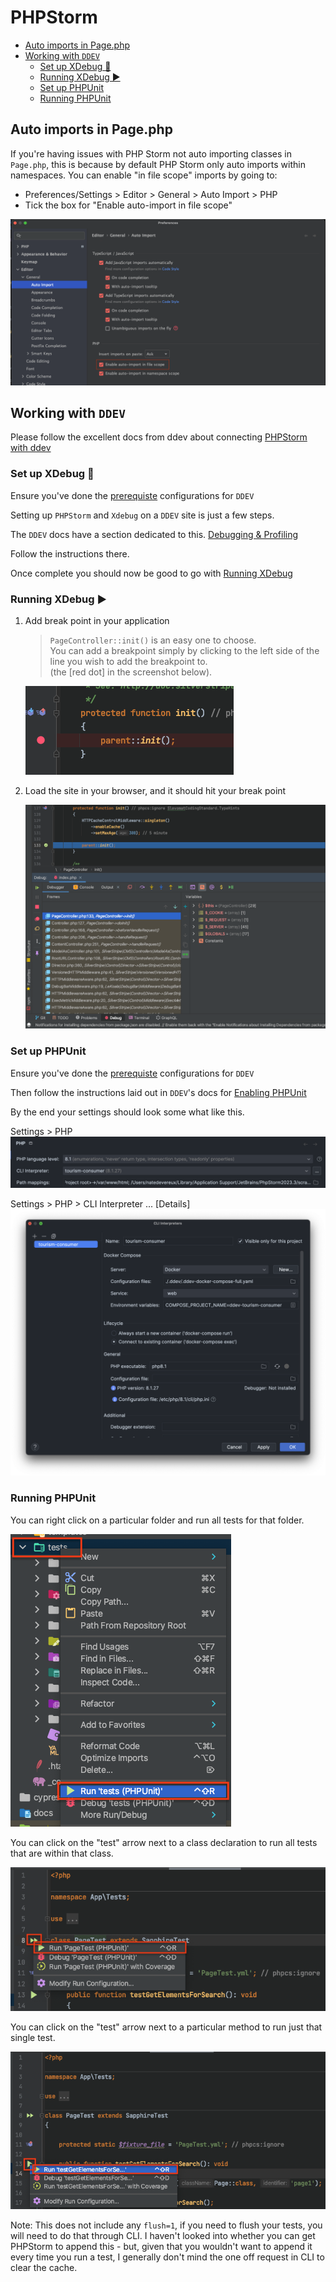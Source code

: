 # PHPStorm <!-- omit in toc -->

- [Auto imports in Page.php](#auto-imports-in-pagephp)
- [Working with `DDEV`](#working-with-ddev)
  - [Set up XDebug 🐞](#set-up-xdebug-)
  - [Running XDebug ▶️](#running-xdebug-️)
  - [Set up PHPUnit](#set-up-phpunit)
  - [Running PHPUnit](#running-phpunit)

## Auto imports in Page.php

If you're having issues with PHP Storm not auto importing classes in `Page.php`, this is because by default PHP Storm
only auto imports within namespaces. You can enable "in file scope" imports by going to:

* Preferences/Settings > Editor > General > Auto Import > PHP
* Tick the box for "Enable auto-import in file scope"

![](assets/phpstorm/auto-import.png)

## Working with `DDEV`
Please follow the excellent docs from ddev about connecting [PHPStorm with ddev](https://ddev.readthedocs.io/en/stable/users/install/phpstorm/)


### Set up XDebug 🐞

Ensure you've done the [prerequiste](https://ddev.readthedocs.io/en/stable/users/install/phpstorm/#enabling-phpunit) configurations for `DDEV`

Setting up `PHPStorm` and `Xdebug` on a `DDEV` site is just a few steps.

The `DDEV` docs have a section dedicated to this. [Debugging & Profiling](https://ddev.readthedocs.io/en/stable/users/debugging-profiling/step-debugging/)

Follow the instructions there.

Once complete you should now be good to go with [Running XDebug](#running-xdebug)


### Running XDebug ▶️

1) Add break point in your application  
    > `PageController::init()` is an easy one to choose.  
    > You can add a breakpoint simply by clicking to the left side of the line you wish to add the breakpoint to.  
    > (the [red dot] in the screenshot below).

    ![](assets/xdebug/running1.png)

2) Load the site in your browser, and it should hit your break point

    ![](assets/xdebug/running2.png)

### Set up PHPUnit

Ensure you've done the [prerequiste](https://ddev.readthedocs.io/en/stable/users/install/phpstorm/#enabling-phpunit) configurations for `DDEV`

Then follow the instructions laid out in `DDEV`'s docs for [Enabling PHPUnit](https://ddev.readthedocs.io/en/stable/users/install/phpstorm/#enabling-phpunit)

By the end your settings should look some what like this.

Settings > PHP
![](assets/xdebug/phpunit1.png)

Settings > PHP > CLI Interpreter ... [Details]
![](assets/xdebug/phpunit2.png)



### Running PHPUnit

You can right click on a particular folder and run all tests for that folder.

![](assets/xdebug/phpunitrunning1.png)

You can click on the "test" arrow next to a class declaration to run all tests that are within that class.

![](assets/xdebug/phpunitrunning2.png)

You can click on the "test" arrow next to a particular method to run just that single test.

![](assets/xdebug/phpunitrunning3.png)

Note: This does not include any `flush=1`, if you need to flush your tests, you will need to do that through CLI. I
haven't looked into whether you can get PHPStorm to append this - but, given that you wouldn't want to append it every 
time you run a test, I generally don't mind the one off request in CLI to clear the cache.

